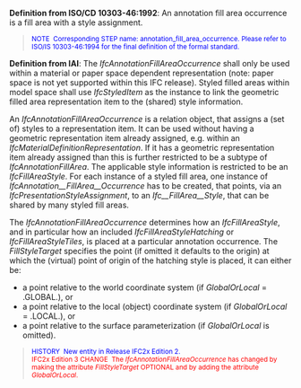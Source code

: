 **Definition
from ISO/CD 10303-46:1992**: An annotation fill area occurrence is a fill area with a style assignment.

> <font color="#0000ff"><small>
NOTE&nbsp;
Corresponding STEP
name: annotation_fill_area_occurrence. Please refer to ISO/IS
10303-46:1994 for the final definition of the formal standard.</small>
  </font>

**Definition
from IAI**:&nbsp;The _IfcAnnotationFillAreaOccurrence_ shall only be used within a material or paper space dependent representation (note: paper space is not yet supported within this IFC release).&nbsp;Styled filled areas within model space shall use _IfcStyledItem_ as the instance to link the geometric filled area representation item to the (shared) style information.

An _IfcAnnotationFillAreaOccurrence_ is a relation object, that assigns a (set of) styles to a representation item. It can be used without having a geometric representation item already assigned, e.g. within an _IfcMaterialDefinitionRepresentation_. If it has a geometric representation item already assigned than this is further restricted to be a subtype of _IfcAnnotationFillArea_. The applicable style information is restricted to be an _IfcFillAreaStyle_.&nbsp;For each instance of a styled fill area, one instance of _IfcAnnotation__FillArea__Occurrence_ has to be created, that points, via an _IfcPresentationStyleAssignment_, to an _Ifc__FillArea__Style_, that can be shared by many styled fill areas.

The _IfcAnnotationFillAreaOccurrence_ determines how an _IfcFillAreaStyle_, and in particular how an included _IfcFillAreaStyleHatching_ or _IfcFillAreaStyleTiles_, is placed at a particular annotation occurrence. The _FillStyleTarget_ specifies the point (if omitted it defaults to the origin) at which the (virtual) point of origin of the hatching style is placed, it can either be:

*  a point relative to the world coordinate system (if _GlobalOrLocal_ = .GLOBAL.), or    
* a point relative to the local (object) coordinate system (if _GlobalOrLocal_ = .LOCAL.), or    
* a point relative to the surface parameterization (if _GlobalOrLocal_ is omitted).   

> <small><font color="#0000ff">HISTORY&nbsp;
New entity in
Release IFC2x Edition 2. </font><br>
  <font color="#ff0000">IFC2x
Edition 3 CHANGE&nbsp; The <i>IfcAnnotationFillAreaOccurrence</i>
has changed by making the attribute <i>FillStyleTarget</i>
OPTIONAL and by adding the attribute <i>GlobalOrLocal</i>.</font></small>